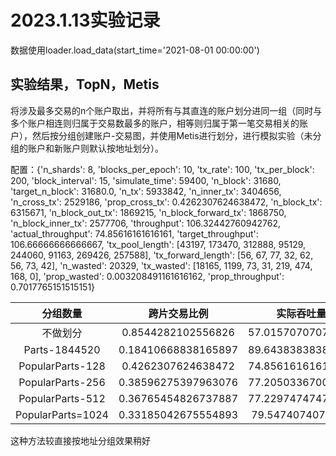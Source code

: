 # 2023.1.13实验记录

数据使用loader.load_data(start_time='2021-08-01 00:00:00')  

## 实验结果，TopN，Metis

将涉及最多交易的n个账户取出，并将所有与其直连的账户划分进同一组（同时与多个账户相连则归属于交易数最多的账户，相等则归属于第一笔交易相关的账户），然后按分组创建账户-交易图，并使用Metis进行划分，进行模拟实验（未分组的账户和新账户则默认按地址划分）。  

配置：{'n_shards': 8, 'blocks_per_epoch': 10, 'tx_rate': 100, 'tx_per_block': 200, 'block_interval': 15, 'simulate_time': 59400, 'n_block': 31680, 'target_n_block': 31680.0, 'n_tx': 5933842, 'n_inner_tx': 3404656, 'n_cross_tx': 2529186, 'prop_cross_tx': 0.4262307624638472, 'n_block_tx': 6315671, 'n_block_out_tx': 1869215, 'n_block_forward_tx': 1868750, 'n_block_inner_tx': 2577706, 'throughput': 106.32442760942762, 'actual_throughput': 74.85616161616161, 'target_throughput': 106.66666666666667, 'tx_pool_length': [43197, 173470, 312888, 95129, 244060, 91163, 269426, 257588], 'tx_forward_length': [56, 67, 77, 32, 62, 56, 73, 42], 'n_wasted': 20329, 'tx_wasted': [18165, 1199, 73, 31, 219, 474, 168, 0], 'prop_wasted': 0.003208491161616162, 'prop_throughput': 0.7017765151515151}  

|分组数量|跨片交易比例|实际吞吐量|
|:-----:|:---------:|:-------:|
|不做划分|0.8544282102556826|57.01570707070707|
|Parts-1844520|0.18410668838165897|89.64383838383839|
|PopularParts-128|0.4262307624638472|74.85616161616161|
|PopularParts-256|0.38596275397963076|77.20503367003367|
|PopularParts-512|0.36765454826737887|77.22974747474747|
|PopularParts=1024|0.33185042675554893|79.5474074074074|

这种方法较直接按地址分组效果稍好
